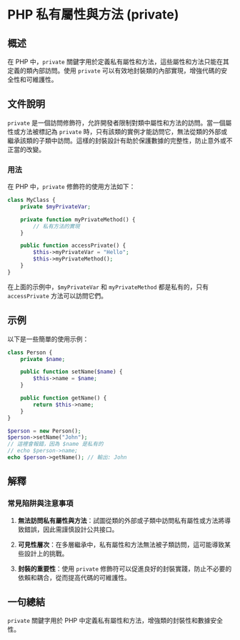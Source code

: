 <!--
Meta Description: # PHP 私有屬性與方法 (private) ## 概述 在 PHP 中，`private` 關鍵字用於定義私有屬性和方法，這些屬性和方法只能在其定義的類內部訪問。使用 `private` 可以有效地封裝類的內部實現，增強代碼的安全性和可維護性。 ## 文件說明 `private` 是一個訪問修飾...
Meta Keywords: private, name, php, person, function
-->

# PHP 私有屬性與方法 (private)

## 概述
在 PHP 中，`private` 關鍵字用於定義私有屬性和方法，這些屬性和方法只能在其定義的類內部訪問。使用 `private` 可以有效地封裝類的內部實現，增強代碼的安全性和可維護性。

## 文件說明
`private` 是一個訪問修飾符，允許開發者限制對類中屬性和方法的訪問。當一個屬性或方法被標記為 `private` 時，只有該類的實例才能訪問它，無法從類的外部或繼承該類的子類中訪問。這樣的封裝設計有助於保護數據的完整性，防止意外或不正當的改變。

### 用法
在 PHP 中，`private` 修飾符的使用方法如下：

```php
class MyClass {
    private $myPrivateVar;

    private function myPrivateMethod() {
        // 私有方法的實現
    }

    public function accessPrivate() {
        $this->myPrivateVar = "Hello";
        $this->myPrivateMethod();
    }
}
```

在上面的示例中，`$myPrivateVar` 和 `myPrivateMethod` 都是私有的，只有 `accessPrivate` 方法可以訪問它們。

## 示例
以下是一些簡單的使用示例：

```php
class Person {
    private $name;

    public function setName($name) {
        $this->name = $name;
    }

    public function getName() {
        return $this->name;
    }
}

$person = new Person();
$person->setName("John");
// 這裡會報錯，因為 $name 是私有的
// echo $person->name; 
echo $person->getName(); // 輸出: John
```

## 解釋
### 常見陷阱與注意事項
1. **無法訪問私有屬性與方法**：試圖從類的外部或子類中訪問私有屬性或方法將導致錯誤，因此需謹慎設計公共接口。
   
2. **可見性層次**：在多層繼承中，私有屬性和方法無法被子類訪問，這可能導致某些設計上的挑戰。

3. **封裝的重要性**：使用 `private` 修飾符可以促進良好的封裝實踐，防止不必要的依賴和耦合，從而提高代碼的可維護性。

## 一句總結
`private` 關鍵字用於 PHP 中定義私有屬性和方法，增強類的封裝性和數據安全性。